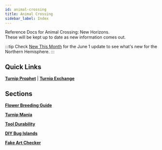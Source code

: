 ```yaml
---
id: animal-crossing
title: Animal Crossing
sidebar_label: Index
---
```


Reference Docs for Animal Crossing: New Horizons.  
These will be kept up to date as new information comes out.

:::tip
Check [New This Month](animal-crossing/new-this-month) for the June 1 update to see what's new for the Northern Hemisphere.
:::

## Quick Links

<a href="https://turnipprophet.io" target="_blank"><strong>Turnip Prophet</strong></a> | <a href="https://turnip.exchange" target="_blank"><strong>Turnip Exchange</strong></a>

## Sections

[**Flower Breeding Guide**](animal-crossing/flower-breeding-guide)

[**Turnip Mania**](animal-crossing/turnip-mania)

[**Tool Durability**](animal-crossing/tool-durability)

[**DIY Bug Islands**](animal-crossing/diy-bug-islands)

[**Fake Art Checker**](animal-crossing/fake-art-checker)
